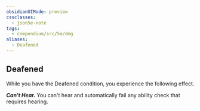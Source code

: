 ```yaml
---
obsidianUIMode: preview
cssclasses:
  - json5e-note
tags:
  - compendium/src/5e/dmg
aliases:
  - Deafened
---
```

## Deafened

While you have the Deafened condition, you experience the following effect.

***Can't Hear.*** You can't hear and automatically fail any ability check that requires hearing.